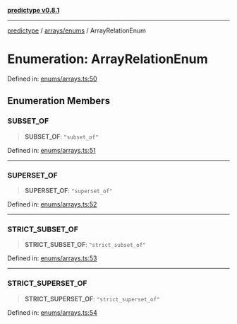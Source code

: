 [**predictype v0.8.1**](../../../README.md)

***

[predictype](../../../modules.md) / [arrays/enums](../README.md) / ArrayRelationEnum

# Enumeration: ArrayRelationEnum

Defined in: [enums/arrays.ts:50](https://github.com/maduhaime/predictype/blob/2310adbaccb6fbc00cdab8e345e79bd5b09e40f5/src/enums/arrays.ts#L50)

## Enumeration Members

### SUBSET\_OF

> **SUBSET\_OF**: `"subset_of"`

Defined in: [enums/arrays.ts:51](https://github.com/maduhaime/predictype/blob/2310adbaccb6fbc00cdab8e345e79bd5b09e40f5/src/enums/arrays.ts#L51)

***

### SUPERSET\_OF

> **SUPERSET\_OF**: `"superset_of"`

Defined in: [enums/arrays.ts:52](https://github.com/maduhaime/predictype/blob/2310adbaccb6fbc00cdab8e345e79bd5b09e40f5/src/enums/arrays.ts#L52)

***

### STRICT\_SUBSET\_OF

> **STRICT\_SUBSET\_OF**: `"strict_subset_of"`

Defined in: [enums/arrays.ts:53](https://github.com/maduhaime/predictype/blob/2310adbaccb6fbc00cdab8e345e79bd5b09e40f5/src/enums/arrays.ts#L53)

***

### STRICT\_SUPERSET\_OF

> **STRICT\_SUPERSET\_OF**: `"strict_superset_of"`

Defined in: [enums/arrays.ts:54](https://github.com/maduhaime/predictype/blob/2310adbaccb6fbc00cdab8e345e79bd5b09e40f5/src/enums/arrays.ts#L54)
